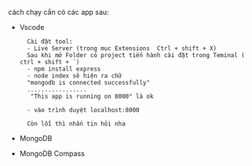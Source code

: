 cách chạy 
cần có các app sau:
+ Vscode

        Cài đặt tool:
        - Live Server (trong mục Extensions  Ctrl + shift + X)
        Sau khi mở Folder có project tiến hành cài đặt trong Teminal ( ctrl + shift + `)
        - npm install express 
        - node index sẽ hiện ra chữ   
        "mongodb is connected successfully"
        .................
         "This app is running on 8000" là ok

        - vào trình duyệt localhost:8000 
        
        Còn lỗi thì nhắn tin hỏi nha
    
+ MongoDB
+ MongoDB Compass
